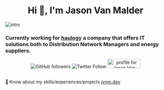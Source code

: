 <h1 align="center">Hi 👋, I'm Jason Van Malder</h1>
<img src="https://i.imgur.com/7DLJteA.png" alt="intro" />
<h3>Currently working for <a href="https://haulogy.net/" target="_blank">haulogy</a> a company that offers IT solutions both to Distribution Network Managers and energy suppliers.</h3>

<div align="center">
  <img alt="GitHub followers" src="https://img.shields.io/github/followers/jvnm-dev?style=social">
  <img alt="Twitter Follow" src="https://img.shields.io/twitter/follow/jvnm_dev?style=social">
  <a href="https://stackoverflow.com/users/6025091/jason-van-malder"><img src="https://stackoverflow.com/users/flair/6025091.png?theme=dark" width="104" height="29" alt="profile for Jason Van Malder at Stack Overflow, Q&amp;A for professional and enthusiast programmers" title="profile for Jason Van Malder at Stack Overflow, Q&amp;A for professional and enthusiast programmers"></a>
 </div>
<br />
<p>📄 Know about my skills/experiences/projects <a href="https://jvnm.dev/" target="_blank">jvnm.dev</a></p>
